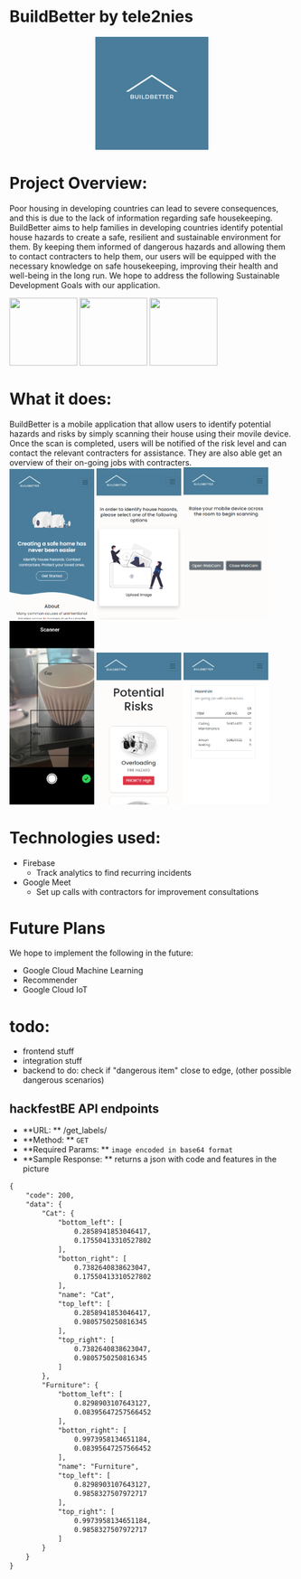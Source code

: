 # BuildBetter by tele2nies
<p align="center">
  <img src='ui/fe/img/BuildBetter.png' width = '200px' height = '200px'>
</p>

# Project Overview:
Poor housing in developing countries can lead to severe consequences, and this is due to the lack of information regarding safe housekeeping. BuildBetter aims to help families in developing countries identify potential house hazards to create a safe, resilient and sustainable environment for them. By keeping them informed of dangerous hazards and allowing them to contact contracters to help them, our users will be equipped with the necessary knowledge on safe housekeeping, improving their health and well-being in the long run. We hope to address the following Sustainable Development Goals with our application.
<br>

<img src = 'https://sustainabledevelopment.un.org/content/sdgsummit/images/E_SDG%20goals_icons-individual-rgb-03.png' width = '120px' height = '120px'>
<img src = 'https://sustainabledevelopment.un.org/content/sdgsummit/images/E_SDG%20goals_icons-individual-rgb-07.png' width = '120px' height = '120px' >
<img src = 'https://sustainabledevelopment.un.org/content/sdgsummit/images/E_SDG%20goals_icons-individual-rgb-11.png' width = '120px' height = '120px'>

# What it does:
BuildBetter is a mobile application that allow users to identify potential hazards and  risks by simply scanning their house using their movile device. Once the scan is completed, users will be notified of the risk level and can contact the relevant contracters for assistance. They are also able get an overview of their on-going jobs with contracters.
<br>
<img src = 'ui/fe/img/screen1.png'  width = '150px'>
<img src = 'ui/fe/img/screen2.png'  width = '150px'>
<img src = 'ui/fe/img/screen3.png' width = '150px'>
<img src = 'ui/fe/img/cam.png' width = '150px'>
<img src = 'ui/fe/img/screen4.png' width = '150px'>
<img src = 'ui/fe/img/screen6.png'  width = '150px'>


# Technologies used:
* Firebase
  * Track analytics to find recurring incidents
* Google Meet
  * Set up calls with contractors for improvement consultations

# Future Plans
We hope to implement the following in the future:
* Google Cloud Machine Learning
* Recommender
* Google Cloud IoT

# todo: 
* frontend stuff
* integration stuff
* backend to do: check if "dangerous item" close to edge, (other possible dangerous scenarios)

## hackfestBE API endpoints
* **URL: ** /get_labels/
* **Method: ** `GET`
* **Required Params: ** `image encoded in base64 format`
* **Sample Response: **  returns a json with code and features in the picture
```
{
    "code": 200,
    "data": {
        "Cat": {
            "bottom_left": [
                0.2858941853046417,
                0.17550413310527802
            ],
            "botton_right": [
                0.7382640838623047,
                0.17550413310527802
            ],
            "name": "Cat",
            "top_left": [
                0.2858941853046417,
                0.9805750250816345
            ],
            "top_right": [
                0.7382640838623047,
                0.9805750250816345
            ]
        },
        "Furniture": {
            "bottom_left": [
                0.8298903107643127,
                0.08395647257566452
            ],
            "botton_right": [
                0.9973958134651184,
                0.08395647257566452
            ],
            "name": "Furniture",
            "top_left": [
                0.8298903107643127,
                0.9858327507972717
            ],
            "top_right": [
                0.9973958134651184,
                0.9858327507972717
            ]
        }
    }
}
```

